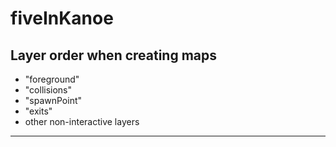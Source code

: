 # fiveInKanoe

## Layer order when creating maps

-   "foreground"
-   "collisions"
-   "spawnPoint"
-   "exits"
-   other non-interactive layers

---
